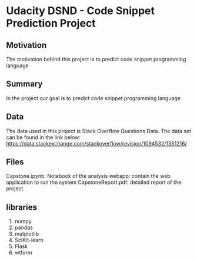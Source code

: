 # Udacity DSND - Code Snippet Prediction Project 


## Motivation 
The motivation behind this project is to predict code snippet programming language

## Summary 
In the project our goal is to predict code snippet programming language

## Data 
The data used in this project is Stack Overflow Questions Data. The data set can be found in the link below: 
https://data.stackexchange.com/stackoverflow/revision/1094532/1351216/

## Files 
Capstone.ipynb: Notebook of the analysis 
webapp: contain the web application to run the system
CapstoneReport.pdf: detailed report of the project 

## libraries
1. numpy
2. pandas
3. matplotlib 
4. SciKit-learn 
5. Flask 
6. wtform

